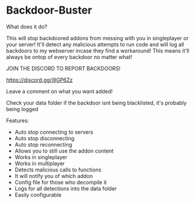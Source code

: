 # Backdoor-Buster

What does it do?

This will stop backdoored addons from messing with you in singleplayer or your server! It'll detect any malicious attempts to run code and will log all backdoors to my webserver incase they find a workaround! This means it'll always be ontop of every backdoor no matter what!


JOIN THE DISCORD TO REPORT BACKDOORS!

https://discord.gg/j9GP6Zz

Leave a comment on what you want added!

Check your data folder if the backdoor isnt being blacklisted, it's probably being logged



Features:

* Auto stop connecting to servers
* Auto stop disconnecting
* Auto stop reconnecting
* Allows you to still use the addon content
* Works in singleplayer
* Works in multiplayer
* Detects malicious calls to functions
* It will notify you of which addon
* Config file for those who decompile it
* Logs for all detections into the data folder
* Easily configurable





